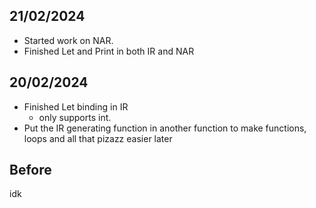 ## 21/02/2024

- Started work on NAR.
- Finished Let and Print in both IR and NAR

## 20/02/2024

- Finished Let binding in IR
    - only supports int.
- Put the IR generating function in another function to make functions, loops and all that pizazz easier later

## Before

idk
